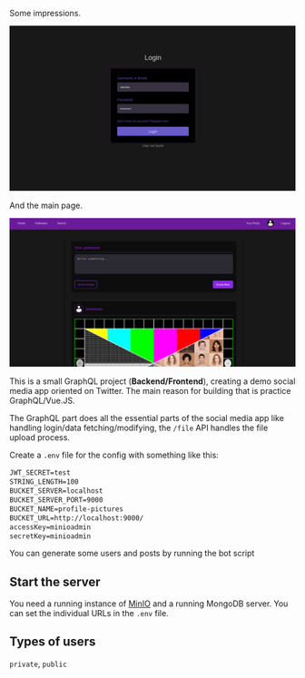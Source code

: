 Some impressions.

![](docs/login.png)

And the main page.

![](docs/test.png)


This is a small GraphQL project (**Backend/Frontend**), creating a demo social media app oriented on Twitter. The main reason for building that is practice GraphQL/Vue.JS.

The GraphQL part does all the essential parts of the social media app like handling login/data fetching/modifying, the `/file` API handles the file upload process.

Create a `.env` file for the config with something like this:

```
JWT_SECRET=test
STRING_LENGTH=100
BUCKET_SERVER=localhost
BUCKET_SERVER_PORT=9000
BUCKET_NAME=profile-pictures
BUCKET_URL=http://localhost:9000/
accessKey=minioadmin
secretKey=minioadmin
```

You can generate some users and posts by running the bot script

## Start the server
You need a running instance of [MinIO](https://github.com/minio/minio) and a running MongoDB server. You can set the individual URLs in the `.env` file.

## Types of users
`private`, `public`
